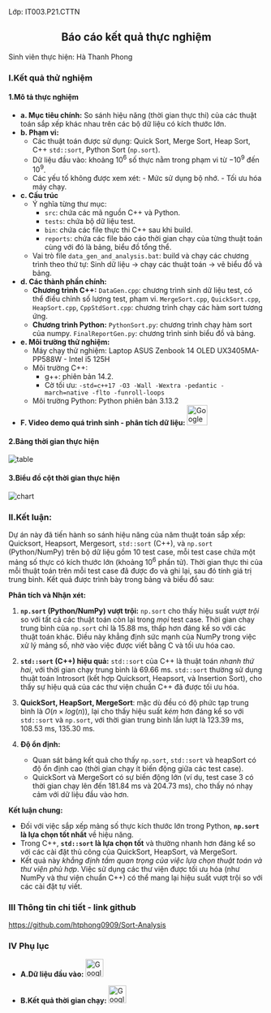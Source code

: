 Lớp: IT003.P21.CTTN
## <center>Báo cáo kết quả thực nghiệm</center>
Sinh viên thực hiện: Hà Thanh Phong
### I.Kết quả thử nghiệm
#### 1.Mô tả thực nghiệm
- **a. Mục tiêu chính:** So sánh hiệu năng (thời gian thực thi) của các thuật toán sắp xếp khác nhau trên các bộ dữ liệu có kích thước lớn.
- **b. Phạm vi:**
    - Các thuật toán được sử dụng: Quick Sort, Merge Sort, Heap Sort, C++ `std::sort`, Python Sort (`np.sort`).
    - Dữ liệu đầu vào: khoảng $10^6$ số thực nằm trong phạm vi từ $-10^9$ đến $10^9$.
    - Các yếu tố không được xem xét: 
            - Mức sử dụng bộ nhớ.
            - Tối ưu hóa máy chạy.
- **c. Cấu trúc**
    - Ý nghĩa từng thư mục:
        - `src`: chứa các mã nguồn C++ và Python.
        - `tests`: chứa bộ dữ liệu test.
        - `bin`: chứa các file thực thi C++ sau khi build.
        - `reports`: chứa các file báo cáo thời gian chạy của từng thuật toán cùng với đó là bảng, biểu đồ tổng thể.
    - Vai trò file `data_gen_and_analysis.bat`: build và chạy các chương trình theo thứ tự:
Sinh dữ liệu $\rightarrow$ chạy các thuật toán $\rightarrow$ vẽ biểu đồ và bảng.
- **d. Các thành phần chính:**
    - **Chương trình C++:**
        `DataGen.cpp`: chương trình sinh dữ liệu test, có thể điều chỉnh số lượng test, phạm vi.
        `MergeSort.cpp`, `QuickSort.cpp`, `HeapSort.cpp`, `CppStdSort.cpp`: chương trình chạy các hàm sort tương ứng.
    - **Chương trình Python:**
        `PythonSort.py`: chương trình chạy hàm sort của numpy.
        `FinalReportGen.py`: chương trình sinh biểu đồ và bảng.
- **e. Môi trường thử nghiệm:**
    - Máy chạy thử nghiệm: Laptop ASUS Zenbook 14 OLED UX3405MA-PP588W - Intel i5 125H
    - Môi trường C++:
        - g++: phiên bản $14.2$.
        - Cờ tối ưu:
        ```-std=c++17 -O3 -Wall -Wextra -pedantic -march=native -flto -funroll-loops```
    - Môi trường Python: Python phiên bản $3.13.2$
- **F. Video demo quá trình sinh - phân tích dữ liệu:** <a href="https://drive.google.com/file/d/1VdHf1VKD2q-3ac7ZiDzRZVOhY_GGO14s/view?usp=sharing"><img src="https://cdn-icons-png.flaticon.com/512/1384/1384060.png" alt="Google Drive Folder" width="40" height="40">
</a> 


#### 2.Bảng thời gian thực hiện
![table](https://github.com/user-attachments/assets/2e43d6f3-0369-4f69-af89-69cc1e9092ca)
#### 3.Biểu đồ cột thời gian thực hiện
![chart](https://github.com/user-attachments/assets/08f1778a-9b0a-454f-93cc-f7552e924b80)
### II.Kết luận:

Dự án này đã tiến hành so sánh hiệu năng của năm thuật toán sắp xếp: Quicksort, Heapsort, Mergesort, `std::sort` (C++), và `np.sort` (Python/NumPy) trên bộ dữ liệu gồm $10$ test case, mỗi test case chứa một mảng số thực có kích thước lớn (khoảng $10^6$ phần tử). Thời gian thực thi của mỗi thuật toán trên mỗi test case đã được đo và ghi lại, sau đó tính giá trị trung bình. Kết quả được trình bày trong bảng và biểu đồ sau:

**Phân tích và Nhận xét:**

1.  **`np.sort` (Python/NumPy) vượt trội:**  `np.sort` cho thấy hiệu suất *vượt trội* so với tất cả các thuật toán còn lại trong *mọi* test case. Thời gian chạy trung bình của `np.sort` chỉ là $15.88$ ms, thấp hơn đáng kể so với các thuật toán khác. Điều này khẳng định sức mạnh của NumPy trong việc xử lý mảng số, nhờ vào việc được viết bằng C và tối ưu hóa cao.

2.  **`std::sort` (C++) hiệu quả:** `std::sort` của C++ là thuật toán *nhanh thứ hai*, với thời gian chạy trung bình là $69.66$ ms. `std::sort` thường sử dụng thuật toán Introsort (kết hợp Quicksort, Heapsort, và Insertion Sort), cho thấy sự hiệu quả của các thư viện chuẩn C++ đã được tối ưu hóa.

3.  **QuickSort, HeapSort, MergeSort**: mặc dù đều có độ phức tạp trung bình là $O(n \times log(n))$, lại cho thấy hiệu suất *kém* hơn đáng kể so với `std::sort` và `np.sort`, với thời gian trung bình lần lượt là $123.39$ ms, $108.53$ ms, $135.30$ ms.


5. **Độ ổn định:**
    - Quan sát bảng kết quả cho thấy `np.sort`, `std::sort` và heapSort có độ ổn định cao (thời gian chạy ít biến động giữa các test case).
    - QuickSort và MergeSort có sự biến động lớn (ví dụ, test case 3 có thời gian chạy lên đến $181.84$ ms và $204.73$ ms), cho thấy nó nhạy cảm với dữ liệu đầu vào hơn.

**Kết luận chung:**

*   Đối với việc sắp xếp mảng số thực kích thước lớn trong Python, **`np.sort` là lựa chọn tốt nhất** về hiệu năng.
*   Trong C++, **`std::sort` là lựa chọn tốt** và thường nhanh hơn đáng kể so với các cài đặt thủ công của QuickSort, HeapSort, và MergeSort.
*   Kết quả này *khẳng định tầm quan trọng của việc lựa chọn thuật toán và thư viện phù hợp*. Việc sử dụng các thư viện được tối ưu hóa (như NumPy và thư viện chuẩn C++) có thể mang lại hiệu suất vượt trội so với các cài đặt tự viết.

### III Thông tin chi tiết - link github
https://github.com/htphong0909/Sort-Analysis

### IV Phụ lục
- **A.Dữ liệu đầu vào:** <a href="https://drive.google.com/drive/folders/1gCGVC1Cbuhh09TLJvy3u0veBZCEXCfeT?usp=sharing"><img src="https://icons.iconarchive.com/icons/marcus-roberto/google-play/512/Google-Drive-icon.png" alt="Google Drive Folder" width="35" height="35"></a>

- **B.Kết quả thời gian chạy:** <a href="https://drive.google.com/drive/folders/1gvoDGEtTTwyBKINSt_mVGvw-kkRBlqZK?usp=sharing"><img src="https://icons.iconarchive.com/icons/marcus-roberto/google-play/512/Google-Drive-icon.png" alt="Google Drive Folder" width="35" height="35"></a>

